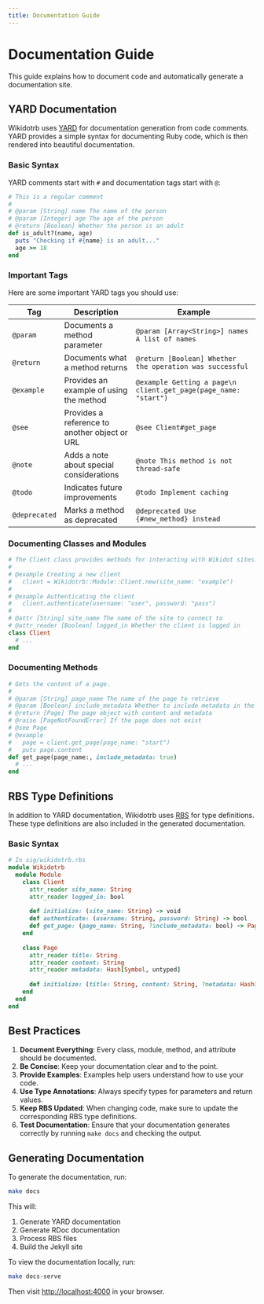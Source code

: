 ```yaml
---
title: Documentation Guide
---
```


# Documentation Guide

This guide explains how to document code and automatically generate a documentation site.

## YARD Documentation

Wikidotrb uses [YARD](https://yardoc.org/) for documentation generation from code comments. YARD provides a simple syntax for documenting Ruby code, which is then rendered into beautiful documentation.

### Basic Syntax

YARD comments start with `#` and documentation tags start with `@`:

```ruby
# This is a regular comment
#
# @param [String] name The name of the person
# @param [Integer] age The age of the person
# @return [Boolean] Whether the person is an adult
def is_adult?(name, age)
  puts "Checking if #{name} is an adult..."
  age >= 18
end
```

### Important Tags

Here are some important YARD tags you should use:

| Tag | Description | Example |
|-----|-------------|---------|
| `@param` | Documents a method parameter | `@param [Array<String>] names A list of names` |
| `@return` | Documents what a method returns | `@return [Boolean] Whether the operation was successful` |
| `@example` | Provides an example of using the method | `@example Getting a page\n  client.get_page(page_name: "start")` |
| `@see` | Provides a reference to another object or URL | `@see Client#get_page` |
| `@note` | Adds a note about special considerations | `@note This method is not thread-safe` |
| `@todo` | Indicates future improvements | `@todo Implement caching` |
| `@deprecated` | Marks a method as deprecated | `@deprecated Use {#new_method} instead` |

### Documenting Classes and Modules

```ruby
# The Client class provides methods for interacting with Wikidot sites.
#
# @example Creating a new client
#   client = Wikidotrb::Module::Client.new(site_name: "example")
#
# @example Authenticating the client
#   client.authenticate(username: "user", password: "pass")
#
# @attr [String] site_name The name of the site to connect to
# @attr_reader [Boolean] logged_in Whether the client is logged in
class Client
  # ...
end
```

### Documenting Methods

```ruby
# Gets the content of a page.
#
# @param [String] page_name The name of the page to retrieve
# @param [Boolean] include_metadata Whether to include metadata in the response
# @return [Page] The page object with content and metadata
# @raise [PageNotFoundError] If the page does not exist
# @see Page
# @example
#   page = client.get_page(page_name: "start")
#   puts page.content
def get_page(page_name:, include_metadata: true)
  # ...
end
```

## RBS Type Definitions

In addition to YARD documentation, Wikidotrb uses [RBS](https://github.com/ruby/rbs) for type definitions. These type definitions are also included in the generated documentation.

### Basic Syntax

```ruby
# In sig/wikidotrb.rbs
module Wikidotrb
  module Module
    class Client
      attr_reader site_name: String
      attr_reader logged_in: bool
      
      def initialize: (site_name: String) -> void
      def authenticate: (username: String, password: String) -> bool
      def get_page: (page_name: String, ?include_metadata: bool) -> Page
    end
    
    class Page
      attr_reader title: String
      attr_reader content: String
      attr_reader metadata: Hash[Symbol, untyped]
      
      def initialize: (title: String, content: String, ?metadata: Hash[Symbol, untyped]) -> void
    end
  end
end
```

## Best Practices

1. **Document Everything**: Every class, module, method, and attribute should be documented.
2. **Be Concise**: Keep your documentation clear and to the point.
3. **Provide Examples**: Examples help users understand how to use your code.
4. **Use Type Annotations**: Always specify types for parameters and return values.
5. **Keep RBS Updated**: When changing code, make sure to update the corresponding RBS type definitions.
6. **Test Documentation**: Ensure that your documentation generates correctly by running `make docs` and checking the output.

## Generating Documentation

To generate the documentation, run:

```bash
make docs
```

This will:
1. Generate YARD documentation
2. Generate RDoc documentation
3. Process RBS files
4. Build the Jekyll site

To view the documentation locally, run:

```bash
make docs-serve
```

Then visit [http://localhost:4000](http://localhost:4000) in your browser.
